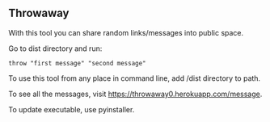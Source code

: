 ## Throwaway

With this tool you can share random links/messages into public space.

Go to dist directory and run:

```
throw "first message" "second message"
```

To use this tool from any place in command line, add /dist directory to path.

To see all the messages, visit https://throwaway0.herokuapp.com/message.

To update executable, use pyinstaller.